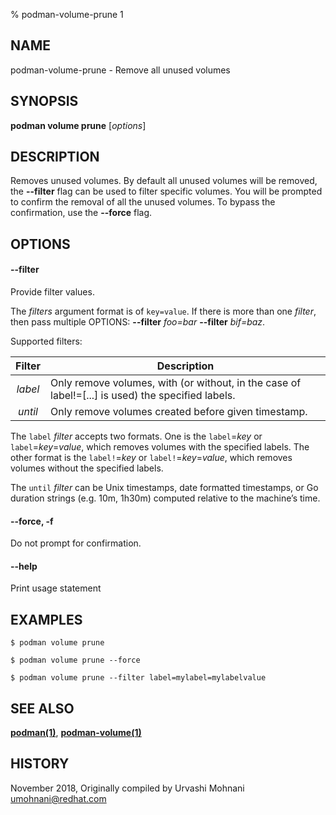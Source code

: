 % podman-volume-prune 1

## NAME

podman\-volume\-prune - Remove all unused volumes

## SYNOPSIS

**podman volume prune** [*options*]

## DESCRIPTION

Removes unused volumes. By default all unused volumes will be removed, the **--filter** flag can
be used to filter specific volumes. You will be prompted to confirm the removal of all the
unused volumes. To bypass the confirmation, use the **--force** flag.

## OPTIONS

#### **--filter**

Provide filter values.

The _filters_ argument format is of `key=value`. If there is more than one _filter_, then pass multiple OPTIONS: **--filter** _foo=bar_ **--filter** _bif=baz_.

Supported filters:

| Filter  | Description                                                                                       |
| :-----: | ------------------------------------------------------------------------------------------------- |
| _label_ | Only remove volumes, with (or without, in the case of label!=[...] is used) the specified labels. |
| _until_ | Only remove volumes created before given timestamp.                                               |

The `label` _filter_ accepts two formats. One is the `label`=_key_ or `label`=_key_=_value_, which removes volumes with the specified labels. The other format is the `label!`=_key_ or `label!`=_key_=_value_, which removes volumes without the specified labels.

The `until` _filter_ can be Unix timestamps, date formatted timestamps, or Go duration strings (e.g. 10m, 1h30m) computed relative to the machine’s time.

#### **--force**, **-f**

Do not prompt for confirmation.

#### **--help**

Print usage statement

## EXAMPLES

```
$ podman volume prune

$ podman volume prune --force

$ podman volume prune --filter label=mylabel=mylabelvalue
```

## SEE ALSO

**[podman(1)](podman.md)**, **[podman-volume(1)](podman-volume/podman-volume.md)**

## HISTORY

November 2018, Originally compiled by Urvashi Mohnani <umohnani@redhat.com>
